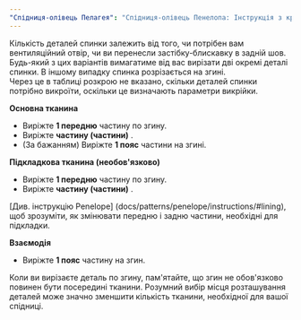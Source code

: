```yaml
---
"Спідниця-олівець Пелагея": "Спідниця-олівець Пенелопа: Інструкція з крою"
---
```


<Note>

Кількість деталей спинки залежить від того, чи потрібен вам вентиляційний отвір, чи ви перенесли застібку-блискавку в задній шов.  
Будь-який з цих варіантів вимагатиме від вас вирізати дві окремі деталі спинки. В іншому випадку спинка розрізається на згині.  
Через це в таблиці розкрою не вказано, скільки деталей спинки потрібно викроїти, оскільки це визначають параметри викрійки.

</Note>

**Основна тканина**

- Виріжте **1 передню** частину по згину.
- Виріжте **частину (частини)** .
- (За бажанням) Виріжте **1 пояс** частини на згині.

**Підкладкова тканина (необов'язково)**

- Виріжте **1 передню** частину по згину.
- Виріжте **частину (частини)** .

<Note>

[Див. інструкцію Penelope] (docs/patterns/penelope/instructions/#lining), щоб зрозуміти, як змінювати передню і задню частини, необхідні для підкладки.

</Note>

**Взаємодія**

- Виріжте **1 пояс** частину на згин.

<Tip>

Коли ви вирізаєте деталь по згину, пам'ятайте, що згин не обов'язково повинен бути посередині тканини.
Розумний вибір місця розташування деталей може значно зменшити кількість тканини, необхідної для вашої спідниці.

</Tip>
